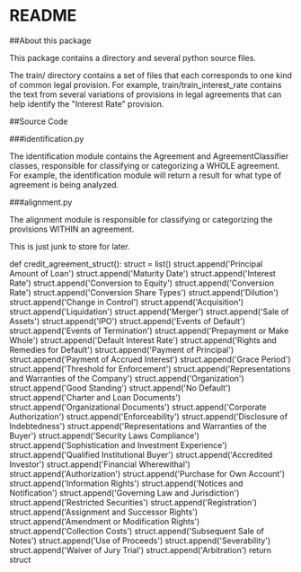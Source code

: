 # README

##About this package

This package contains a directory and several python source files.

The train/ directory contains a set of files that each corresponds to one kind 
of common legal provision.  For example, train/train_interest_rate contains the 
text from several variations of provisions in legal agreements that can help 
identify the "Interest Rate" provision.   

##Source Code

###identification.py 

The identification module contains the Agreement and AgreementClassifier classes, 
responsible for classifying or categorizing a WHOLE agreement.  For example, the 
identification module will return a result for what type of agreement is being 
analyzed.

###alignment.py 

The alignment module is responsible for classifying or categorizing the provisions WITHIN
an agreement.  








This is just junk to store for later.

def credit_agreement_struct():
    struct = list()
    struct.append('Principal Amount of Loan')
    struct.append('Maturity Date')
    struct.append('Interest Rate')
    struct.append('Conversion to Equity')
    struct.append('Conversion Rate')
    struct.append('Conversion Share Types')
    struct.append('Dilution')
    struct.append('Change in Control')
    struct.append('Acquisition')
    struct.append('Liquidation')
    struct.append('Merger')
    struct.append('Sale of Assets')
    struct.append('IPO')
    struct.append('Events of Default')
    struct.append('Events of Termination')
    struct.append('Prepayment or Make Whole')
    struct.append('Default Interest Rate')
    struct.append('Rights and Remedies for Default')
    struct.append('Payment of Principal')
    struct.append('Payment of Accrued Interest')
    struct.append('Grace Period')
    struct.append('Threshold for Enforcement')
    struct.append('Representations and Warranties of the Company')
    struct.append('Organization')
    struct.append('Good Standing')
    struct.append('No Default')
    struct.append('Charter and Loan Documents')
    struct.append('Organizational Documents')
    struct.append('Corporate Authorization')
    struct.append('Enforceability')
    struct.append('Disclosure of Indebtedness')
    struct.append('Representations and Warranties of the Buyer')
    struct.append('Security Laws Compliance')
    struct.append('Sophistication and Investment Experience')
    struct.append('Qualified Institutional Buyer')
    struct.append('Accredited Investor')
    struct.append('Financial Wherewithal')
    struct.append('Authorization')
    struct.append('Purchase for Own Account')
    struct.append('Information Rights')
    struct.append('Notices and Notification')
    struct.append('Governing Law and Jurisdiction')
    struct.append('Restricted Securities')
    struct.append('Registration')
    struct.append('Assignment and Successor Rights')
    struct.append('Amendment or Modification Rights')
    struct.append('Collection Costs')
    struct.append('Subsequent Sale of Notes')
    struct.append('Use of Proceeds')
    struct.append('Severability')
    struct.append('Waiver of Jury Trial')
    struct.append('Arbitration')
    return struct


